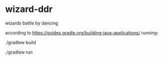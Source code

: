 # wizard-ddr
wizards battle by dancing

according to https://guides.gradle.org/building-java-applications/
running:

./gradlew build

./gradlew run

